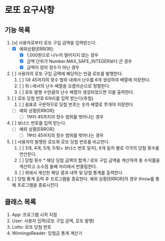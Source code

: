 # 로또 요구사항

## 기능 목록

1. [x] 사용자로부터 로또 구입 금액을 입력받는다.
   - [x] 예외상황[ERROR]:
     - [x] 1,000원으로 나누어 떨어지지 않는 경우
     - [x] 금액 단위가 Number.MAX_SAFE_INTEGER보다 큰 경우
     - [x] 금액이 양의 정수가 아닌 경우
2. [ ] 사용자의 로또 구입 금액에 해당하는 만큼 로또를 발행한다.
   1. [ ] 1과 45까지의 정수 범위 내에서 난수를 6개 생성하여 배열에 저장한다.
   2. [ ] 위 i.에서의 난수 배열을 오름차순으로 정렬한다.
   3. [ ] 로또 발행 수만큼의 난수 배열이 생성되었으면 이를 출력한다.
3. [ ] 로또 당첨 번호 6자리를 입력 받는다(추첨).
   1. [ ] 쉼표로 구분하므로 당첨 번호는 숫자 배열로 쪼개어 저장한다
   - [ ] 예외 상황[ERROR]:
     - [ ] 1부터 45까지의 정수 범위를 벗어나는 경우
4. [ ] 보너스 번호를 입력 받는다.
   - [ ] 예외 상황[ERROR]:
     - [ ] 1부터 45까지의 정수 범위를 벗어나는 경우
5. [ ] 사용자의 발행된 로또와 로또 당첨 번호를 비교한다.
   1. [ ] 3개, 4개, 5개, 5개(+ 보너스 번호 일치), 6개 일치 별로 각각의 당첨 횟수를 연산한다.
   2. [ ] 당첨 횟수 \* 해당 당첨 금액의 합계 / 로또 구입 금액을 계산하여 총 수익률을 계산하고 소수점 둘째 자리에서 반올림한다.
   3. [ ] 위에서 계산한 해당 결과 내역 및 당첨 통계를 출력한다.
6. [ ] 당첨 통계 출력 후 프로그램을 종료한다. 예외 상황[ERROR]의 경우 throw를 통해 프로그램을 종료시킨다

## 클래스 목록

1. App: 프로그램 시작 지점
2. User: 사용자 입력(로또 구입 금액, 로또 발행)
3. Lotto: 로또 당첨 번호
4. WinningsReader: 당첨금 통계 계산기
